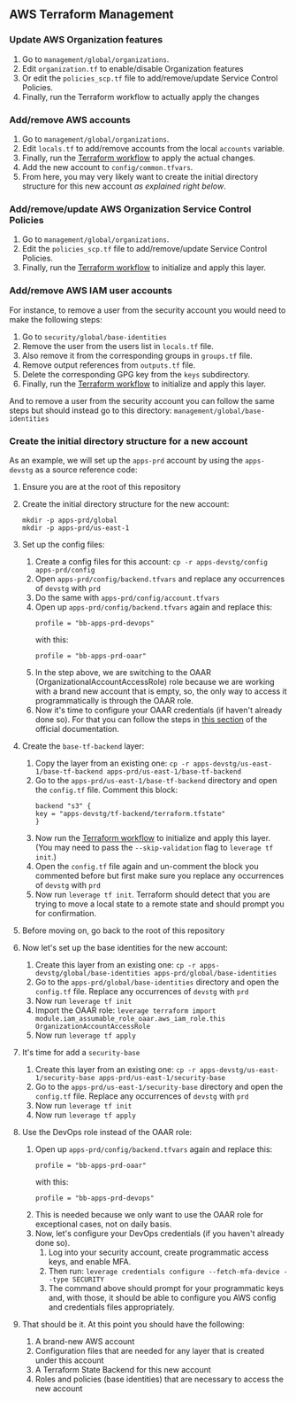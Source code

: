 ## AWS Terraform Management

### Update AWS Organization features
1. Go to `management/global/organizations`.
2. Edit `organization.tf` to enable/disable Organization features
3. Or edit the `policies_scp.tf` file to add/remove/update Service Control Policies.
4. Finally, run the Terraform workflow to actually apply the changes

### Add/remove AWS accounts
1. Go to `management/global/organizations`.
2. Edit `locals.tf` to add/remove accounts from the local `accounts` variable.
3. Finally, run the [Terraform workflow](https://leverage.binbash.com.ar/user-guide/ref-architecture-aws/workflow/) to apply the actual changes.
4. Add the new account to `config/common.tfvars`.
5. From here, you may very likely want to create the initial directory structure for this new account *as explained right below*.

### Add/remove/update AWS Organization Service Control Policies
1. Go to `management/global/organizations`.
2. Edit the `policies_scp.tf` file to add/remove/update Service Control Policies.
3. Finally, run the [Terraform workflow](https://leverage.binbash.com.ar/user-guide/ref-architecture-aws/workflow/) to initialize and apply this layer.

### Add/remove AWS IAM user accounts
For instance, to remove a user from the security account you would need to make the following steps:
1. Go to `security/global/base-identities`
2. Remove the user from the users list in `locals.tf` file.
3. Also remove it from the corresponding groups in `groups.tf` file.
4. Remove output references from `outputs.tf` file.
5. Delete the corresponding GPG key from the `keys` subdirectory.
6. Finally, run the [Terraform workflow](https://leverage.binbash.com.ar/user-guide/ref-architecture-aws/workflow/) to initialize and apply this layer.

And to remove a user from the security account you can follow the same steps but should instead go to this directory: `management/global/base-identities`

### Create the initial directory structure for a new account
As an example, we will set up the `apps-prd` account by using the `apps-devstg` as a source reference code:
1. Ensure you are at the root of this repository
2. Create the initial directory structure for the new account:
    ```
    mkdir -p apps-prd/global
    mkdir -p apps-prd/us-east-1
    ```
3. Set up the config files:
    1. Create a config files for this account: `cp -r apps-devstg/config apps-prd/config`
    2. Open `apps-prd/config/backend.tfvars` and replace any occurrences of `devstg` with `prd`
    3. Do the same with `apps-prd/config/account.tfvars`
    4. Open up `apps-prd/config/backend.tfvars` again and replace this:
        ```
        profile = "bb-apps-prd-devops"
        ```
        with this:
        ```
        profile = "bb-apps-prd-oaar"
        ```
    5. In the step above, we are switching to the OAAR (OrganizationalAccountAccessRole) role because we are working with a brand new account that is empty, so, the only way to access it programmatically is through the OAAR role.
    6. Now it's time to configure your OAAR credentials (if haven't already done so). For that you can follow the steps in [this section](https://leverage.binbash.com.ar/first-steps/management-account/#update-the-bootstrap-credentials) of the official documentation.
4. Create the `base-tf-backend` layer:
    1. Copy the layer from an existing one: `cp -r apps-devstg/us-east-1/base-tf-backend apps-prd/us-east-1/base-tf-backend`
    2. Go to the `apps-prd/us-east-1/base-tf-backend` directory and open the `config.tf` file. Comment this block:
        ```
        backend "s3" {
        key = "apps-devstg/tf-backend/terraform.tfstate"
        }
        ```
    3. Now run the [Terraform workflow](https://leverage.binbash.com.ar/user-guide/ref-architecture-aws/workflow/) to initialize and
       apply this layer.  (You may need to pass the `--skip-validation` flag to
       `leverage tf init`.)
    4. Open the `config.tf` file again and un-comment the block you commented before but first make sure you replace any occurrences of `devstg` with `prd`
    5. Now run `leverage tf init`. Terraform should detect that you are trying to move a local state to a remote state and should prompt you for confirmation.
5. Before moving on, go back to the root of this repository
6. Now let's set up the base identities for the new account:
    1. Create this layer from an existing one: `cp -r apps-devstg/global/base-identities apps-prd/global/base-identities`
    2. Go to the `apps-prd/global/base-identities` directory and open the `config.tf` file. Replace any occurrences of `devstg` with `prd`
    3. Now run `leverage tf init`
    4. Import the OAAR role: `leverage terraform import module.iam_assumable_role_oaar.aws_iam_role.this OrganizationAccountAccessRole`
    5. Now run `leverage tf apply`

7. It's time for add a `security-base`  
    1. Create this layer from an existing one: `cp -r apps-devstg/us-east-1/security-base apps-prd/us-east-1/security-base`
    2. Go to the `apps-prd/us-east-1/security-base` directory and open the `config.tf` file. Replace any occurrences of `devstg` with `prd`
    3. Now run `leverage tf init`
    5. Now run `leverage tf apply`

8. Use the DevOps role instead of the OAAR role:
    1. Open up `apps-prd/config/backend.tfvars` again and replace this:
        ```
        profile = "bb-apps-prd-oaar"
        ```
        with this:
        ```
        profile = "bb-apps-prd-devops"
        ```
    2. This is needed because we only want to use the OAAR role for exceptional cases, not on daily basis.
    3. Now, let's configure your DevOps credentials (if you haven't already done so).
        1. Log into your security account, create programmatic access keys, and enable MFA.
        2. Then run: `leverage credentials configure --fetch-mfa-device --type SECURITY`
        3. The command above should prompt for your programmatic keys and, with those, it should be able to configure you AWS config and credentials files appropriately.
9.  That should be it. At this point you should have the following:
    1. A brand-new AWS account
    2. Configuration files that are needed for any layer that is created under this account
    3. A Terraform State Backend for this new account
    4. Roles and policies (base identities) that are necessary to access the new account
